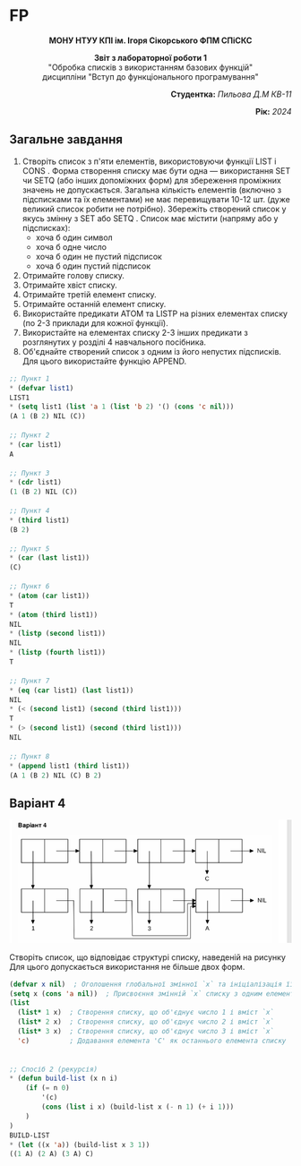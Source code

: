 # FP
<p align="center"><b>МОНУ НТУУ КПІ ім. Ігоря Сікорського ФПМ СПіСКС</b></p>
<p align="center">
<b>Звіт з лабораторної роботи 1</b><br/>
"Обробка списків з використанням базових функцій"<br/>
дисципліни "Вступ до функціонального програмування"
</p>
<p align="right"><b>Студентка:</b> <i> Пильова Д.М  КВ-11</i><p>
<p align="right"><b>Рік:</b> <i>2024</i><p>

## Загальне завдання

1. Створіть список з п'яти елементів, використовуючи функції LIST і CONS . Форма
створення списку має бути одна — використання SET чи SETQ (або інших
допоміжних форм) для збереження проміжних значень не допускається. Загальна
кількість елементів (включно з підсписками та їх елементами) не має перевищувати
10-12 шт. (дуже великий список робити не потрібно). Збережіть створений список у
якусь змінну з SET або SETQ . Список має містити (напряму або у підсписках):
    - хоча б один символ
    - хоча б одне число
    - хоча б один не пустий підсписок
    - хоча б один пустий підсписок
2. Отримайте голову списку.
3. Отримайте хвіст списку.
4. Отримайте третій елемент списку.
5. Отримайте останній елемент списку.
6. Використайте предикати ATOM та LISTP на різних елементах списку (по 2-3
приклади для кожної функції).
7. Використайте на елементах списку 2-3 інших предикати з розглянутих у розділі 4
навчального посібника.
8. Об'єднайте створений список з одним із його непустих підсписків. Для цього
використайте функцію APPEND.

```lisp
;; Пункт 1
* (defvar list1)
LIST1
* (setq list1 (list 'a 1 (list 'b 2) '() (cons 'c nil)))
(A 1 (B 2) NIL (C))

;; Пункт 2
* (car list1)
A

;; Пункт 3
* (cdr list1)
(1 (B 2) NIL (C))

;; Пункт 4
* (third list1)
(B 2)

;; Пункт 5
* (car (last list1))
(C)

;; Пункт 6
* (atom (car list1))
T
* (atom (third list1)) 
NIL
* (listp (second list1))
NIL
* (listp (fourth list1))
T

;; Пункт 7
* (eq (car list1) (last list1))
NIL
* (< (second list1) (second (third list1)))                          
T
* (> (second list1) (second (third list1)))
NIL

;; Пункт 8
* (append list1 (third list1))
(A 1 (B 2) NIL (C) B 2)

```

## Варіант 4
<p align="center">
<img src="lab-1-variant.png">
</p>

Створіть список, що відповідає структурі списку, наведеній на рисунку
Для цього допускається використання не більше двох форм.

```lisp
(defvar x nil)  ; Оголошення глобальної змінної `x` та ініціалізація її значенням NIL
(setq x (cons 'a nil))  ; Присвоєння змінній `x` списку з одним елементом 'A
(list
  (list* 1 x)  ; Створення списку, що об'єднує число 1 і вміст `x`
  (list* 2 x)  ; Створення списку, що об'єднує число 2 і вміст `x`
  (list* 3 x)  ; Створення списку, що об'єднує число 3 і вміст `x`
  'c)          ; Додавання елемента 'C' як останнього елемента списку


;; Спосіб 2 (рекурсія)
* (defun build-list (x n i)
    (if (= n 0)
        '(c)
        (cons (list i x) (build-list x (- n 1) (+ i 1)))
    )      
)
BUILD-LIST
* (let ((x 'a)) (build-list x 3 1))
((1 A) (2 A) (3 A) C)
```

